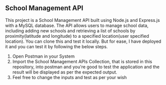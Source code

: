 ## School Management API

This project is a School Management API built using Node.js and Express.js with a MySQL database. The API allows users to manage school data, including adding new schools and retrieving a list of schools by proximity(latitude and longitude) to a specified location(user specified location).
You can clone this and test it locally. But for ease, I have deployed it and you can test it by following the below steps.

1. Open Postman in your System
2. Import the School Management APIs Collection, that is stored in this repository, into postman and you're good to test the application and the result will be displayed as per the expected output.
3. Feel free to change the inputs and test as per your wish
